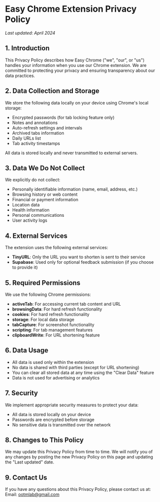 # Easy Chrome Extension Privacy Policy

*Last updated: April 2024*

## 1. Introduction

This Privacy Policy describes how Easy Chrome ("we", "our", or "us") handles your information when you use our Chrome extension. We are committed to protecting your privacy and ensuring transparency about our data practices.

## 2. Data Collection and Storage

We store the following data locally on your device using Chrome's local storage:

- Encrypted passwords (for tab locking feature only)
- Notes and annotations
- Auto-refresh settings and intervals
- Archived tabs information
- Daily URLs list
- Tab activity timestamps

All data is stored locally and never transmitted to external servers.

## 3. Data We Do Not Collect

We explicitly do not collect:

- Personally identifiable information (name, email, address, etc.)
- Browsing history or web content
- Financial or payment information
- Location data
- Health information
- Personal communications
- User activity logs

## 4. External Services

The extension uses the following external services:

- **TinyURL**: Only the URL you want to shorten is sent to their service
- **Supabase**: Used only for optional feedback submission (if you choose to provide it)

## 5. Required Permissions

We use the following Chrome permissions:

- **activeTab**: For accessing current tab content and URL
- **browsingData**: For hard refresh functionality
- **cookies**: For hard refresh functionality
- **storage**: For local data storage
- **tabCapture**: For screenshot functionality
- **scripting**: For tab management features
- **clipboardWrite**: For URL shortening feature

## 6. Data Usage

- All data is used only within the extension
- No data is shared with third parties (except for URL shortening)
- You can clear all stored data at any time using the "Clear Data" feature
- Data is not used for advertising or analytics

## 7. Security

We implement appropriate security measures to protect your data:

- All data is stored locally on your device
- Passwords are encrypted before storage
- No sensitive data is transmitted over the network

## 8. Changes to This Policy

We may update this Privacy Policy from time to time. We will notify you of any changes by posting the new Privacy Policy on this page and updating the "Last updated" date.

## 9. Contact Us

If you have any questions about this Privacy Policy, please contact us at:
Email: ootmlab@gmail.com 